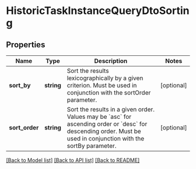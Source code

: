# HistoricTaskInstanceQueryDtoSorting

## Properties
Name | Type | Description | Notes
------------ | ------------- | ------------- | -------------
**sort_by** | **string** | Sort the results lexicographically by a given criterion. Must be used in conjunction with the sortOrder parameter. | [optional] 
**sort_order** | **string** | Sort the results in a given order. Values may be &#x60;asc&#x60; for ascending order or &#x60;desc&#x60; for descending order. Must be used in conjunction with the sortBy parameter. | [optional] 

[[Back to Model list]](../../README.md#documentation-for-models) [[Back to API list]](../../README.md#documentation-for-api-endpoints) [[Back to README]](../../README.md)

